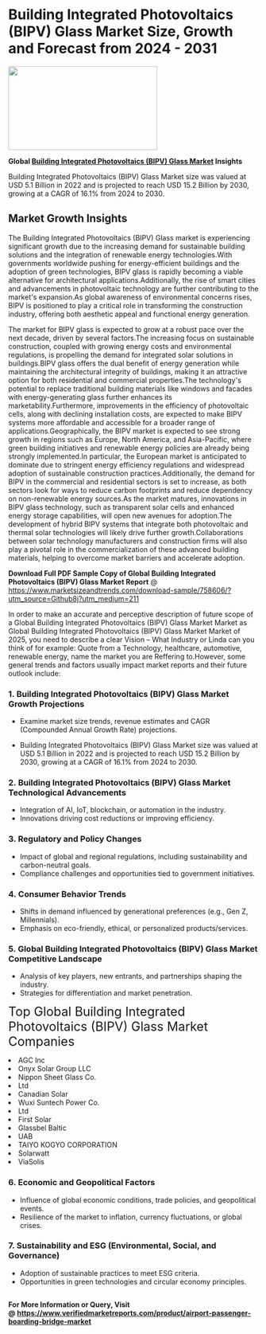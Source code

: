 <H1>Building Integrated Photovoltaics (BIPV) Glass Market Size, Growth and Forecast from 2024 - 2031</H1><img class="aligncenter size-medium wp-image-584254" src="https://thirdeyenews.in/wp-content/uploads/2024/09/Global-Market-Research-300x168.jpeg" alt="" width="300" height="168" /><p><strong>Global&nbsp;<a href="https://www.marketsizeandtrends.com/download-sample/758606/?utm_source=Github8j?utm_medium=211">Building Integrated Photovoltaics (BIPV) Glass Market</a> Insights</strong></p><p>Building Integrated Photovoltaics (BIPV) Glass Market size was valued at USD 5.1 Billion in 2022 and is projected to reach USD 15.2 Billion by 2030, growing at a CAGR of 16.1% from 2024 to 2030.</p><p><h2>Market Growth Insights</h2> <p>The Building Integrated Photovoltaics (BIPV) Glass market is experiencing significant growth due to the increasing demand for sustainable building solutions and the integration of renewable energy technologies.With governments worldwide pushing for energy-efficient buildings and the adoption of green technologies, BIPV glass is rapidly becoming a viable alternative for architectural applications.Additionally, the rise of smart cities and advancements in photovoltaic technology are further contributing to the market's expansion.As global awareness of environmental concerns rises, BIPV is positioned to play a critical role in transforming the construction industry, offering both aesthetic appeal and functional energy generation.</p> <p>The market for BIPV glass is expected to grow at a robust pace over the next decade, driven by several factors.The increasing focus on sustainable construction, coupled with growing energy costs and environmental regulations, is propelling the demand for integrated solar solutions in buildings.BIPV glass offers the dual benefit of energy generation while maintaining the architectural integrity of buildings, making it an attractive option for both residential and commercial properties.The technology's potential to replace traditional building materials like windows and facades with energy-generating glass further enhances its marketability.Furthermore, improvements in the efficiency of photovoltaic cells, along with declining installation costs, are expected to make BIPV systems more affordable and accessible for a broader range of applications.Geographically, the BIPV market is expected to see strong growth in regions such as Europe, North America, and Asia-Pacific, where green building initiatives and renewable energy policies are already being strongly implemented.In particular, the European market is anticipated to dominate due to stringent energy efficiency regulations and widespread adoption of sustainable construction practices.Additionally, the demand for BIPV in the commercial and residential sectors is set to increase, as both sectors look for ways to reduce carbon footprints and reduce dependency on non-renewable energy sources.As the market matures, innovations in BIPV glass technology, such as transparent solar cells and enhanced energy storage capabilities, will open new avenues for adoption.The development of hybrid BIPV systems that integrate both photovoltaic and thermal solar technologies will likely drive further growth.Collaborations between solar technology manufacturers and construction firms will also play a pivotal role in the commercialization of these advanced building materials, helping to overcome market barriers and accelerate adoption.<p><span class=""><strong>Download Full PDF Sample Copy of Global Building Integrated Photovoltaics (BIPV) Glass Market Report</strong> @ <a href="https://www.marketsizeandtrends.com/download-sample/758606/?utm_source=Github8j?utm_medium=211" target="_blank">https://www.marketsizeandtrends.com/download-sample/758606/?utm_source=Github8j?utm_medium=211</a></span></p><p>In order to make an accurate and perceptive description of future scope of a Global&nbsp;Building Integrated Photovoltaics (BIPV) Glass Market Market as Global&nbsp;Building Integrated Photovoltaics (BIPV) Glass Market Market of 2025, you need to describe a clear Vision &ndash; What Industry or Linda can you think of for example: Quote from a Technology, healthcare, automotive, renewable energy, name the market you are Reffering to.However, some general trends and factors usually impact market reports and their future outlook include:</p><h3>1.&nbsp;<strong>Building Integrated Photovoltaics (BIPV) Glass Market Growth Projections</strong></h3><ul><li>Examine market size trends, revenue estimates and CAGR (Compounded Annual Growth Rate) projections.</li><li><p>Building Integrated Photovoltaics (BIPV) Glass Market size was valued at USD 5.1 Billion in 2022 and is projected to reach USD 15.2 Billion by 2030, growing at a CAGR of 16.1% from 2024 to 2030.</p></li></ul><h3>2.&nbsp;<strong>Building Integrated Photovoltaics (BIPV) Glass Market Technological Advancements</strong></h3><ul><li>Integration of AI, IoT, blockchain, or automation in the industry.</li><li>Innovations driving cost reductions or improving efficiency.</li></ul><h3>3.&nbsp;<strong>Regulatory and Policy Changes</strong></h3><ul><li>Impact of global and regional regulations, including sustainability and carbon-neutral goals.</li><li>Compliance challenges and opportunities tied to government initiatives.</li></ul><h3>4.&nbsp;<strong>Consumer Behavior Trends</strong></h3><ul><li>Shifts in demand influenced by generational preferences (e.g., Gen Z, Millennials).</li><li>Emphasis on eco-friendly, ethical, or personalized products/services.</li></ul><h3>5.&nbsp;<strong>Global Building Integrated Photovoltaics (BIPV) Glass Market Competitive Landscape</strong></h3><ul><li>Analysis of key players, new entrants, and partnerships shaping the industry.</li><li>Strategies for differentiation and market penetration.</li></ul><p data-pm-slice="1 1 []"><span style="color: inherit; font-family: inherit; font-size: 25px;">Top Global Building Integrated Photovoltaics (BIPV) Glass Market Companies</span></p><div class="" data-test-id=""><p><li>AGC Inc</li><li> Onyx Solar Group LLC</li><li> Nippon Sheet Glass Co.</li><li> Ltd</li><li> Canadian Solar</li><li> Wuxi Suntech Power Co.</li><li> Ltd</li><li> First Solar</li><li> Glassbel Baltic</li><li> UAB</li><li> TAIYO KOGYO CORPORATION</li><li> Solarwatt</li><li> ViaSolis</li></p></div><h3>6.&nbsp;<strong>Economic and Geopolitical Factors</strong></h3><ul><li>Influence of global economic conditions, trade policies, and geopolitical events.</li><li>Resilience of the market to inflation, currency fluctuations, or global crises.</li></ul><h3>7.&nbsp;<strong>Sustainability and ESG (Environmental, Social, and Governance)</strong></h3><ul><li>Adoption of sustainable practices to meet ESG criteria.</li><li>Opportunities in green technologies and circular economy principles.</li></ul><h2><strong style="font-size: 14px;">For More Information or Query, Visit @&nbsp;</strong><a style="background-color: #ffffff; font-size: 14px;" href="https://www.marketsizeandtrends.com/report/building-integrated-photovoltaics-bipv-glass-market/" target="_blank">https://www.verifiedmarketreports.com/product/airport-passenger-boarding-bridge-market</a></h2>